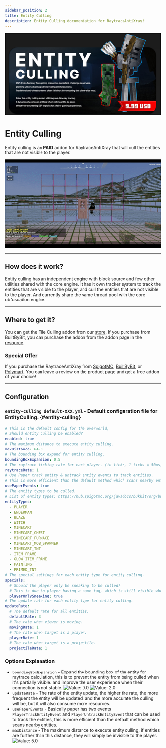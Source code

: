 ```yaml
---
sidebar_position: 2
title: Entity Culling
description: Entity Culling documentation for RaytraceAntiXray!
---
```


![entity-culling.jpeg](img/entity-culling.jpeg)

# Entity Culling

Entity culling is an **PAID** addon for RaytraceAntiXray that will cull the entities that are not visible to the player.

![entity-culling.gif](img/entity-culling.gif)

---
## How does it work?

Entity culling has an independent engine with block source and few other utilities shared with the core engine.
It has it own tracker system to track the entities that are visible to the player, and cull the entities that are not visible to the player.
And currently share the same thread pool with the core obfuscation engine.

---
## Where to get it?

You can get the Tile Culling addon from our [store](https://imanity.dev/resources/resource/12-raytraceantixray-%7C-entity-culling-addon/).
If you purchase from BuiltByBit, you can purchase the addon from the addon page in the [resource](https://builtbybit.com/resources/raytraceantixray-ores-entities-tiles.41896/).

### Special Offer

If you purchase the RaytraceAntiXray from [SpigotMC](https://www.spigotmc.org/resources/1-8-1-20-6-raytraceantixray-ores-entities-tiles.116253/), [BuiltByBit](https://builtbybit.com/resources/raytraceantixray-ores-entities-tiles.41896/), or [Polymart](https://polymart.org/resource/raytraceantixray.5798).
You can leave a review on the product page and get a free addon of your choice!

---
## Configuration

### **`entity-culling default-XXX.yml`** - Default configuration file for EntityCulling. {#entity-culling}

```yaml title="default-overworld.yml"
# This is the default config for the overworld,
# Should entity culling be enabled?
enabled: true
# The maximum distance to execute entity culling.
maxDistance: 64.0
# The bounding box expand for entity culling.
boundingBoxExpansion: 0.5
# The raytrace ticking rate for each player. (in ticks, 1 ticks = 50ms)
raytraceRate: 1
# Use Paper track entity & untrack entity events to track entities.
# This is more efficient than the default method which scans nearby entities.
usePaperEvents: true
# The entity types to be culled.
# List of entity types: https://hub.spigotmc.org/javadocs/bukkit/org/bukkit/entity/EntityType.html
entityTypes:
  - PLAYER
  - ENDERMAN
  - BLAZE
  - WITCH
  - MINECART
  - MINECART_CHEST
  - MINECART_FURNACE
  - MINECART_MOB_SPAWNER
  - MINECART_TNT
  - ITEM_FRAME
  - GLOW_ITEM_FRAME
  - PAINTING
  - PRIMED_TNT
# The special settings for each entity type for entity culling.
specials:
  # Should the player only be sneaking to be culled?
  # This is due to player having a name tag, which is still visible when blocked by blocks.
  playerOnlySneaking: true
# The update rate for each entity type for entity culling.
updateRate:
  # The default rate for all entities.
  defaultRate: 3
  # The rate when viewer is moving.
  movingRate: 1
  # The rate when target is a player.
  playerRate: 1
  # The rate when target is a projectile.
  projectileRate: 1
```

### Options Explanation
- `boundingBoxExpansion` - Expand the bounding box of the entity for raytrace calculation, this is to prevent the entity from being culled when it's partially visible. and improve the user experience when their connection is not stable.
![Value: 0.0](https://i.imgur.com/QgcDY5g.png) ![Value: 2.0](https://i.imgur.com/beIEPnG.png)
- `updateRate` - The rate of the entity update, the higher the rate, the more frequent the entity will be updated, and the more accurate the culling will be, but it will also consume more resources.
- `usePaperEvents` - Basically paper has two events `PlayerTrackEntityEvent` and `PlayerUntrackEntityEvent` that can be used to track the entities, this is more efficient than the default method which scans nearby entities.
- `maxDistance` - The maximum distance to execute entity culling, if entities are further than this distance, they will simply be invisible to the player.
![Value: 5.0](img/entity-culling-distance.gif)
